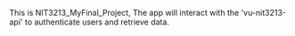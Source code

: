 This is NIT3213_MyFinal_Project, The app will interact with the 'vu-nit3213-api' to authenticate users and retrieve data.
